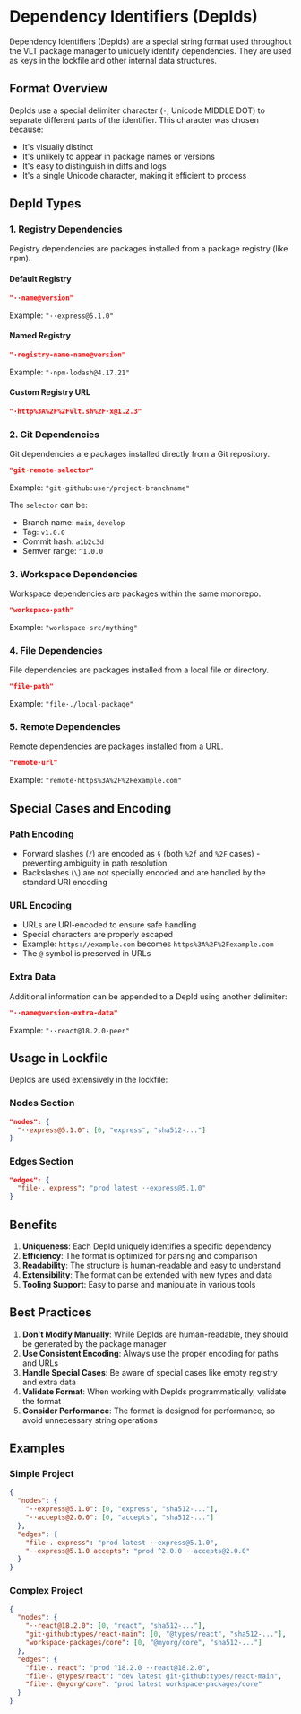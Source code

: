 # Dependency Identifiers (DepIds)

Dependency Identifiers (DepIds) are a special string format used
throughout the VLT package manager to uniquely identify dependencies.
They are used as keys in the lockfile and other internal data
structures.

## Format Overview

DepIds use a special delimiter character (`·`, Unicode MIDDLE DOT) to
separate different parts of the identifier. This character was chosen
because:

- It's visually distinct
- It's unlikely to appear in package names or versions
- It's easy to distinguish in diffs and logs
- It's a single Unicode character, making it efficient to process

## DepId Types

### 1. Registry Dependencies

Registry dependencies are packages installed from a package registry
(like npm).

#### Default Registry

```json
"··name@version"
```

Example: `"··express@5.1.0"`

#### Named Registry

```json
"·registry-name·name@version"
```

Example: `"·npm·lodash@4.17.21"`

#### Custom Registry URL

```json
"·http%3A%2F%2Fvlt.sh%2F·x@1.2.3"
```

### 2. Git Dependencies

Git dependencies are packages installed directly from a Git
repository.

```json
"git·remote·selector"
```

Example: `"git·github:user/project·branchname"`

The `selector` can be:

- Branch name: `main`, `develop`
- Tag: `v1.0.0`
- Commit hash: `a1b2c3d`
- Semver range: `^1.0.0`

### 3. Workspace Dependencies

Workspace dependencies are packages within the same monorepo.

```json
"workspace·path"
```

Example: `"workspace·src/mything"`

### 4. File Dependencies

File dependencies are packages installed from a local file or
directory.

```json
"file·path"
```

Example: `"file·./local-package"`

### 5. Remote Dependencies

Remote dependencies are packages installed from a URL.

```json
"remote·url"
```

Example: `"remote·https%3A%2F%2Fexample.com"`

## Special Cases and Encoding

### Path Encoding

- Forward slashes (`/`) are encoded as `§` (both `%2f` and `%2F`
  cases) - preventing ambiguity in path resolution
- Backslashes (`\`) are not specially encoded and are handled by the
  standard URI encoding

### URL Encoding

- URLs are URI-encoded to ensure safe handling
- Special characters are properly escaped
- Example: `https://example.com` becomes `https%3A%2F%2Fexample.com`
- The `@` symbol is preserved in URLs

### Extra Data

Additional information can be appended to a DepId using another
delimiter:

```json
"··name@version·extra-data"
```

Example: `"··react@18.2.0·peer"`

## Usage in Lockfile

DepIds are used extensively in the lockfile:

### Nodes Section

```json
"nodes": {
  "··express@5.1.0": [0, "express", "sha512-..."]
}
```

### Edges Section

```json
"edges": {
  "file·. express": "prod latest ··express@5.1.0"
}
```

## Benefits

1. **Uniqueness**: Each DepId uniquely identifies a specific
   dependency
2. **Efficiency**: The format is optimized for parsing and comparison
3. **Readability**: The structure is human-readable and easy to
   understand
4. **Extensibility**: The format can be extended with new types and
   data
5. **Tooling Support**: Easy to parse and manipulate in various tools

## Best Practices

1. **Don't Modify Manually**: While DepIds are human-readable, they
   should be generated by the package manager
2. **Use Consistent Encoding**: Always use the proper encoding for
   paths and URLs
3. **Handle Special Cases**: Be aware of special cases like empty
   registry and extra data
4. **Validate Format**: When working with DepIds programmatically,
   validate the format
5. **Consider Performance**: The format is designed for performance,
   so avoid unnecessary string operations

## Examples

### Simple Project

```json
{
  "nodes": {
    "··express@5.1.0": [0, "express", "sha512-..."],
    "··accepts@2.0.0": [0, "accepts", "sha512-..."]
  },
  "edges": {
    "file·. express": "prod latest ··express@5.1.0",
    "··express@5.1.0 accepts": "prod ^2.0.0 ··accepts@2.0.0"
  }
}
```

### Complex Project

```json
{
  "nodes": {
    "··react@18.2.0": [0, "react", "sha512-..."],
    "git·github:types/react·main": [0, "@types/react", "sha512-..."],
    "workspace·packages/core": [0, "@myorg/core", "sha512-..."]
  },
  "edges": {
    "file·. react": "prod ^18.2.0 ··react@18.2.0",
    "file·. @types/react": "dev latest git·github:types/react·main",
    "file·. @myorg/core": "prod latest workspace·packages/core"
  }
}
```
